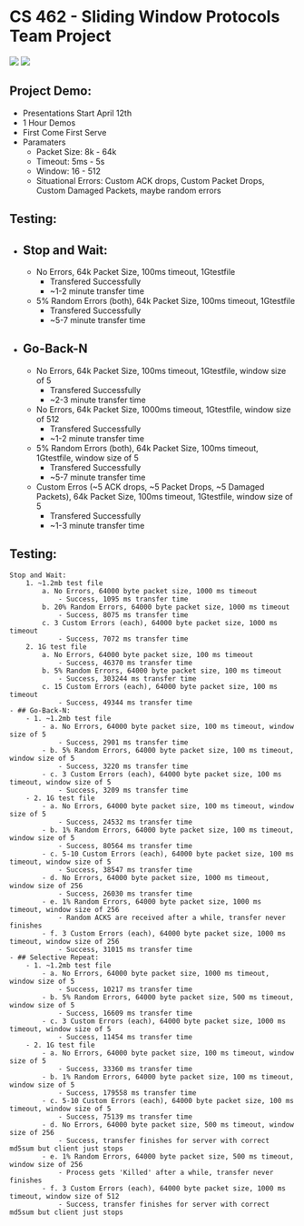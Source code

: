 # CS 462 - Sliding Window Protocols Team Project

<img src="https://img.shields.io/badge/platform-linux-success.svg"> <img src="https://img.shields.io/badge/version-0.6.1-green">

## Project Demo:
- Presentations Start April 12th
- 1 Hour Demos
- First Come First Serve
- Paramaters
  - Packet Size: 8k - 64k
  - Timeout: 5ms - 5s
  - Window: 16 - 512 
  - Situational Errors: Custom ACK drops, Custom Packet Drops, Custom Damaged Packets, maybe random errors
	
## Testing:
- ## Stop and Wait:
  - No Errors, 64k Packet Size, 100ms timeout, 1Gtestfile
    - Transfered Successfully
    - ~1-2 minute transfer time
  - 5% Random Errors (both), 64k Packet Size, 100ms timeout, 1Gtestfile
    - Transfered Successfully
    - ~5-7 minute transfer time
- ## Go-Back-N
  - No Errors, 64k Packet Size, 100ms timeout, 1Gtestfile, window size of 5
    - Transfered Successfully
    - ~2-3 minute transfer time
  - No Errors, 64k Packet Size, 1000ms timeout, 1Gtestfile, window size of 512
    - Transfered Successfully
    - ~1-2 minute transfer time
  - 5% Random Errors (both), 64k Packet Size, 100ms timeout, 1Gtestfile, window size of 5
    - Transfered Successfully
    - ~5-7 minute transfer time
  - Custom Erros (~5 ACK drops, ~5 Packet Drops, ~5 Damaged Packets), 64k Packet Size, 100ms timeout, 1Gtestfile, window size of 5
    - Transfered Successfully
    - ~1-3 minute transfer time

## Testing:
	Stop and Wait:
		1. ~1.2mb test file
			a. No Errors, 64000 byte packet size, 1000 ms timeout
				- Success, 1095 ms transfer time
			b. 20% Random Errors, 64000 byte packet size, 1000 ms timeout
				- Success, 8075 ms transfer time
			c. 3 Custom Errors (each), 64000 byte packet size, 1000 ms timeout
				- Success, 7072 ms transfer time
		2. 1G test file
			a. No Errors, 64000 byte packet size, 100 ms timeout
				- Success, 46370 ms transfer time
			b. 5% Random Errors, 64000 byte packet size, 100 ms timeout
				- Success, 303244 ms transfer time
			c. 15 Custom Errors (each), 64000 byte packet size, 100 ms timeout
				- Success, 49344 ms transfer time
	- ## Go-Back-N:
		- 1. ~1.2mb test file
			- a. No Errors, 64000 byte packet size, 100 ms timeout, window size of 5
				- Success, 2901 ms transfer time
			- b. 5% Random Errors, 64000 byte packet size, 100 ms timeout, window size of 5
				- Success, 3220 ms transfer time
			- c. 3 Custom Errors (each), 64000 byte packet size, 100 ms timeout, window size of 5
				- Success, 3209 ms transfer time
		- 2. 1G test file
			- a. No Errors, 64000 byte packet size, 100 ms timeout, window size of 5
				- Success, 24532 ms transfer time
			- b. 1% Random Errors, 64000 byte packet size, 100 ms timeout, window size of 5
				- Success, 80564 ms transfer time
			- c. 5-10 Custom Errors (each), 64000 byte packet size, 100 ms timeout, window size of 5
				- Success, 38547 ms transfer time
			- d. No Errors, 64000 byte packet size, 1000 ms timeout, window size of 256
				- Success, 26030 ms transfer time
			- e. 1% Random Errors, 64000 byte packet size, 1000 ms timeout, window size of 256
				- Random ACKS are received after a while, transfer never finishes
			- f. 3 Custom Errors (each), 64000 byte packet size, 1000 ms timeout, window size of 256
				- Success, 31015 ms transfer time
	- ## Selective Repeat:
		- 1. ~1.2mb test file
			- a. No Errors, 64000 byte packet size, 1000 ms timeout, window size of 5
				- Success, 10217 ms transfer time
			- b. 5% Random Errors, 64000 byte packet size, 500 ms timeout, window size of 5
				- Success, 16609 ms transfer time
			- c. 3 Custom Errors (each), 64000 byte packet size, 1000 ms timeout, window size of 5
				- Success, 11454 ms transfer time
		- 2. 1G test file
			- a. No Errors, 64000 byte packet size, 100 ms timeout, window size of 5
				- Success, 33360 ms transfer time
			- b. 1% Random Errors, 64000 byte packet size, 100 ms timeout, window size of 5
				- Success, 179558 ms transfer time
			- c. 5-10 Custom Errors (each), 64000 byte packet size, 100 ms timeout, window size of 5
				- Success, 75139 ms transfer time
			- d. No Errors, 64000 byte packet size, 500 ms timeout, window size of 256
				- Success, transfer finishes for server with correct md5sum but client just stops
			- e. 1% Random Errors, 64000 byte packet size, 500 ms timeout, window size of 256
				- Process gets 'Killed' after a while, transfer never finishes
			- f. 3 Custom Errors (each), 64000 byte packet size, 1000 ms timeout, window size of 512
				- Success, transfer finishes for server with correct md5sum but client just stops
